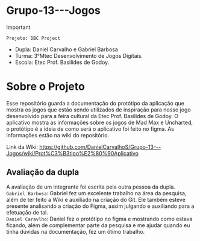 # Grupo-13---Jogos

>[!Important]
 > `Projeto: DBC Project`
>- Dupla: Daniel Carvalho e Gabriel Barbosa
>- Turma: 3°Mtec Desenvolvimento de Jogos Digitais.
>- Escola: Etec Prof. Basilides de Godoy.

# Sobre o Projeto
Esse repositório guarda a documentação do protótipo da aplicação que mostra os jogos que estão sendo utilizados de inspiração para nosso jogo desenvolvido para a feira cultural da Etec Prof. Basilides de Godoy. O aplicativo mostra as informações sobre os jogos de Mad Max e Uncharted, o protótipo é a ideia de como será o aplicativo foi feito no figma. As informações estão na wiki do repositório.<br>

Link da Wiki: https://github.com/DanielCarvalhoS/Grupo-13---Jogos/wiki/Prot%C3%B3tipo%E2%80%90Aplicativo


## Avaliação da dupla

A avaliação de um integrante foi escrita pela outra pessoa da dupla.<br>
`Gabriel Barbosa`: Gabriel fez um excelente trabalho na área da pesquisa, além de ter feito a Wiki e auxiliado na criação do Git. Ele também esteve presente analisando a criação do Figma, assim julgando e auxiliando para a efetuação de tal. <br>
`Daniel Caravlho`: Daniel fez o protótipo no figma e mostrando como estava ficando, além de complementar parte da pesquisa e me ajudar quando eu tinha dúvidas na documentação, fez um ótimo trabalho.
